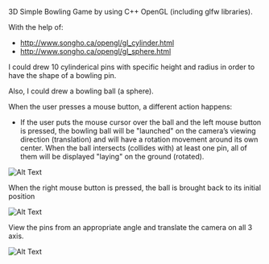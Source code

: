 3D Simple Bowling Game by using C++ OpenGL (including glfw libraries).

With the help of:
* http://www.songho.ca/opengl/gl_cylinder.html
* http://www.songho.ca/opengl/gl_sphere.html 

I could drew 10 cylinderical pins with specific height and radius in order to have the shape of a bowling pin.

Also, I could drew a bowling ball (a sphere).

When the user presses a mouse button, a different action happens:

* If the user puts the mouse cursor over the ball and the left mouse button is pressed, the bowling ball will be "launched" on the camera’s viewing direction (translation) and will have a rotation movement around its own center. When the ball intersects (collides with) at least one pin, all of them will be displayed "laying" on the ground (rotated).

![Alt Text](https://media.giphy.com/media/bAqUP4h3wC1mtssOUp/giphy.gif)


When the right mouse button is pressed, the ball is brought back to its initial position

![Alt Text](https://media.giphy.com/media/GCNSP7GrsRnCsGVcht/giphy.gif)

View the pins from an appropriate angle and translate the camera on all 3 axis.

![Alt Text](https://media.giphy.com/media/wGj3rB2J5ShOwLYlfb/giphy.gif)

